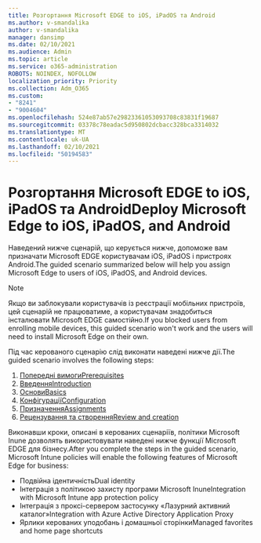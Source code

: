 ```yaml
---
title: Розгортання Microsoft EDGE to iOS, iPadOS та Android
ms.author: v-smandalika
author: v-smandalika
manager: dansimp
ms.date: 02/10/2021
ms.audience: Admin
ms.topic: article
ms.service: o365-administration
ROBOTS: NOINDEX, NOFOLLOW
localization_priority: Priority
ms.collection: Adm_O365
ms.custom:
- "8241"
- "9004604"
ms.openlocfilehash: 524e87ab57e29823361053093708c83831f19687
ms.sourcegitcommit: 03378c78eadac5d950802dcbacc328bca3314032
ms.translationtype: MT
ms.contentlocale: uk-UA
ms.lasthandoff: 02/10/2021
ms.locfileid: "50194583"
---
```

# <a name="deploy-microsoft-edge-to-ios-ipados-and-android"></a><span data-ttu-id="1e6c9-102">Розгортання Microsoft EDGE to iOS, iPadOS та Android</span><span class="sxs-lookup"><span data-stu-id="1e6c9-102">Deploy Microsoft Edge to iOS, iPadOS, and Android</span></span>

<span data-ttu-id="1e6c9-103">Наведений нижче сценарій, що керується нижче, допоможе вам призначати Microsoft EDGE користувачам iOS, iPadOS і пристроях Android.</span><span class="sxs-lookup"><span data-stu-id="1e6c9-103">The guided scenario summarized below will help you assign Microsoft Edge to users of iOS, iPadOS, and Android devices.</span></span>

> [!NOTE]
> <span data-ttu-id="1e6c9-104">Якщо ви заблокували користувачів із реєстрації мобільних пристроїв, цей сценарій не працюватиме, а користувачам знадобиться інсталювати Microsoft EDGE самостійно.</span><span class="sxs-lookup"><span data-stu-id="1e6c9-104">If you blocked users from enrolling mobile devices, this guided scenario won't work and the users will need to install Microsoft Edge on their own.</span></span>

<span data-ttu-id="1e6c9-105">Під час керованого сценарію слід виконати наведені нижче дії.</span><span class="sxs-lookup"><span data-stu-id="1e6c9-105">The guided scenario involves the following steps:</span></span>

1. [<span data-ttu-id="1e6c9-106">Попередні вимоги</span><span class="sxs-lookup"><span data-stu-id="1e6c9-106">Prerequisites</span></span>](https://docs.microsoft.com/mem/intune/fundamentals/guided-scenarios-edge#prerequisites)
2. [<span data-ttu-id="1e6c9-107">Введення</span><span class="sxs-lookup"><span data-stu-id="1e6c9-107">Introduction</span></span>](https://docs.microsoft.com/mem/intune/fundamentals/guided-scenarios-edge#step-1---introduction)
3. [<span data-ttu-id="1e6c9-108">Основи</span><span class="sxs-lookup"><span data-stu-id="1e6c9-108">Basics</span></span>](https://docs.microsoft.com/mem/intune/fundamentals/guided-scenarios-edge#step-2---basics)
4. [<span data-ttu-id="1e6c9-109">Конфігурації</span><span class="sxs-lookup"><span data-stu-id="1e6c9-109">Configuration</span></span>](https://docs.microsoft.com/mem/intune/fundamentals/guided-scenarios-edge#step-3---configuration)
5. [<span data-ttu-id="1e6c9-110">Призначення</span><span class="sxs-lookup"><span data-stu-id="1e6c9-110">Assignments</span></span>](https://docs.microsoft.com/mem/intune/fundamentals/guided-scenarios-edge#step-4---assignments)
6. [<span data-ttu-id="1e6c9-111">Рецензування та створення</span><span class="sxs-lookup"><span data-stu-id="1e6c9-111">Review and creation</span></span>](https://docs.microsoft.com/mem/intune/fundamentals/guided-scenarios-edge#step-5---review--create)

<span data-ttu-id="1e6c9-112">Виконавши кроки, описані в керованих сценаріїв, політики Microsoft Inune дозволять використовувати наведені нижче функції Microsoft EDGE для бізнесу.</span><span class="sxs-lookup"><span data-stu-id="1e6c9-112">After you complete the steps in the guided scenario, Microsoft Intune policies will enable the following features of Microsoft Edge for business:</span></span>

- <span data-ttu-id="1e6c9-113">Подвійна ідентичність</span><span class="sxs-lookup"><span data-stu-id="1e6c9-113">Dual identity</span></span>
- <span data-ttu-id="1e6c9-114">Інтеграція з політикою захисту програми Microsoft Inune</span><span class="sxs-lookup"><span data-stu-id="1e6c9-114">Integration with Microsoft Intune app protection policy</span></span>
- <span data-ttu-id="1e6c9-115">Інтеграція з проксі-сервером застосунку «Лазурний активний каталог»</span><span class="sxs-lookup"><span data-stu-id="1e6c9-115">Integration with Azure Active Directory Application Proxy</span></span>
- <span data-ttu-id="1e6c9-116">Ярлики керованих уподобань і домашньої сторінки</span><span class="sxs-lookup"><span data-stu-id="1e6c9-116">Managed favorites and home page shortcuts</span></span>
